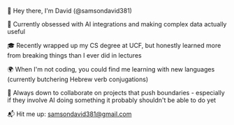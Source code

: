 👋 Hey there, I'm David (@samsondavid381)

🚀 Currently obsessed with AI integrations and making complex data actually useful

🎓 Recently wrapped up my CS degree at UCF, but honestly learned more from breaking things than I ever did in lectures

🌍 When I'm not coding, you could find me learning with new languages (currently butchering Hebrew verb conjugations)

🤝 Always down to collaborate on projects that push boundaries - especially if they involve AI doing something it probably shouldn't be able to do yet

📬 Hit me up: samsondavid381@gmail.com
